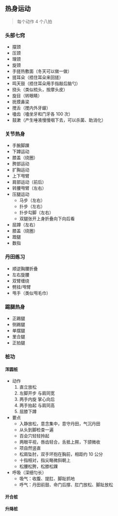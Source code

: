 ## 热身运动

> 每个动作 4 个八拍

### 头部七窍

- 摆颈
- 压颈
- 理颈
- 旋颈
- 手搓热敷面（冬天可以做一做）
- 搓耳朵（捂住耳朵来回搓）
- 鸣天鼓（捂住耳朵用手指敲后脑勺）
- 挠头（类似梳头，按摩头皮）
- 旋目（转眼睛）
- 抚摸鼻梁
- 搅舌（搅内外牙龈）
- 嗑齿（嗑坐牙和门牙各 100 次）
- 鼓漱（产生唾液慢慢咽下去，可以杀菌、助消化）

### 关节热身

- 手腕脚踝
- 下蹲运动
- 膝盖（绕圈）
- 胯部运动
- 扩胸运动
- 上下甩臂
- 肩部运动（前后）
- 转腰甩臂（左右）
- 压腿运动
  - 马步（左右）
  - 扑步（左右）
  - 扑步勾脚（左右）
  - 双腿张开上身折叠向下向后看
- 屈蹲（左右）
- 膝盖（绕圈）
- 蹬腿
- 数指

### 丹田练习

- 顺逆胸腰折叠
- 左右旋腰
- 双臂缠绕
- 劈挂/甩臂
- 甩手（类似甩毛巾）

### 踢腿热身

- 正踢腿
- 侧踢腿
- 单摆腿
- 里合腿
- 正拍腿

### 桩功

#### 浑圆桩

- 动作
  1. 直立放松
  2. 左脚开步 与肩同宽
  3. 两手内旋 掌心向后
  4. 两手抬起 与肩同高
  5. 屈膝下蹲
- 要点
  - 入静放松，意念集中，意守丹田，气沉丹田
  - 从头到脚检查一遍
  - 百会穴轻轻拎起
  - 两眼平视，唇齿轻合，舌抵上腭，下颌微收
  - 项自然竖直
  - 松肩坠肘，双手环抱在胸前，相距约 10 公分
  - 十指相对，指尖略微斜朝上
  - 松腰松胯，松膝松踝
- 呼吸（深细匀长）
  - 吸气：收腹、提肛、脚趾抓地
  - 呼气：丹田前鼓、命门后撑、肛门放松、脚趾放松

#### 开合桩

#### 升降桩
